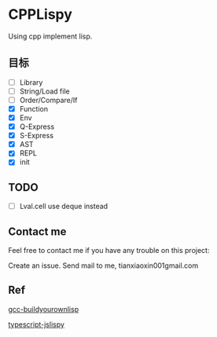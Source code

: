 # CPPLispy

Using cpp implement lisp.

## 目标
- [ ] Library
- [ ] String/Load file
- [ ] Order/Compare/If
- [x] Function
- [x] Env
- [x] Q-Express
- [x] S-Express
- [x] AST
- [x] REPL
- [x] init

## TODO

- [ ] Lval.cell use deque instead

## Contact me
Feel free to contact me if you have any trouble on this project:

Create an issue.
Send mail to me, tianxiaoxin001gmail.com

## Ref

[gcc-buildyourownlisp](https://github.com/akerdi/buildyourownlisp)

[typescript-jslispy](https://github.com/akerdi/jslispy)